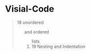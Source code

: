 # Visial-Code

>18  unordered <ul> and 
>      ordered <ol>
>           lists <li>
>19 Nesting and Indentation


